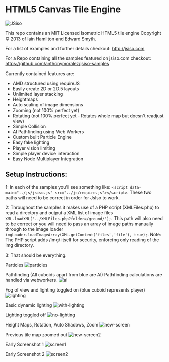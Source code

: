 HTML5 Canvas Tile Engine
=========

![JSiso](http://jsiso.com/jsiso.png)


This repo contains an MIT Licensed Isometric HTML5 tile engine Copyright © 2013 of Iain Hamilton and Edward Smyth.

For a list of examples and further details checkout: http://jsiso.com

For a Repo containing all the samples featured on jsiso.com checkout: https://github.com/anthonymoralez/jsiso-samples

Currently contained features are:
  - AMD structured using requireJS 
  - Easily create 2D or 2D.5 layouts
  - Unlimited layer stacking
  - Heightmaps
  - Auto scaling of image dimensions
  - Zooming (not 100% perfect yet)
  - Rotating (not 100% perfect yet - Rotates whole map but doesn't readjust view)
  - Simple Collision
  - AI Pathfinding using Web Workers
  - Custom built Particle Engine
  - Easy fake lighting
  - Player vision limiting
  - Simple player device interaction
  - Easy Node Multiplayer Integration



Setup Instructions:
-------------

1: In each of the samples you'll see something like: ```<script data-main="../js/jsiso.js" src="../js/require.js"></script>```. These two paths will need to be correct in order for JsIso to work.

2: Throughout the samples it makes use of a PHP script (XMLFiles.php) to read a directory and output a XML list of image files``` XML.loadXML('../XMLFiles.php?folder=/ground/');```. This path will also need to be correct or you will need to pass an array of image paths manually through to the image loader ```imgLoader.loadImageArray(XML.getContent('files','file'), true);```. Note: The PHP script adds /img/ itself for security, enforcing only reading of the img directory.

3: That should be everything.


Particles
![particles](https://f.cloud.github.com/assets/1159739/1322878/ca65cd72-3453-11e3-97f6-c6b0243787b0.png)


Pathfinding (All cuboids apart from blue are AI)
Pathfinding calculations are handled via webworkers.
![ai](https://f.cloud.github.com/assets/1159739/1286661/31621fbc-2fdb-11e3-9e7a-39436670d4ba.png)


Fog of view and lighting toggled on (blue cuboid represents player)
![lighting](https://f.cloud.github.com/assets/1159739/1278363/757498b4-2f0f-11e3-97af-5e5042679270.png)


Basic dynamic lighting
![with-lighting](https://f.cloud.github.com/assets/1159739/1277738/28d797b8-2edd-11e3-95f8-4e6177eb81bd.png)

Lighting toggled off
![no-lighting](https://f.cloud.github.com/assets/1159739/1277736/0fb64586-2edd-11e3-8a73-43645830401c.png)



Height Maps, Rotation, Auto Shadows, Zoom
![new-screen](https://f.cloud.github.com/assets/1159739/1273886/fd76d006-2d5c-11e3-8dde-f9d83eba639b.png)


Previous tile map zoomed out
![new-screen2](https://f.cloud.github.com/assets/1159739/1273894/d760ad64-2d5d-11e3-9bf2-77319cce1fc6.png)



Early Screenshot 1
![screen1](https://f.cloud.github.com/assets/1159739/1267397/a8c33f7a-2cb9-11e3-8d82-2b5ec4c5f2aa.png)

Early Screenshot 2 
![screen2](https://f.cloud.github.com/assets/1159739/1267395/94e0ea16-2cb9-11e3-9726-86f312bca9f9.png)




